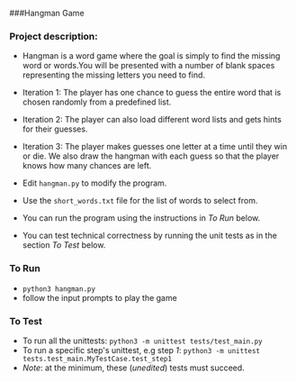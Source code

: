 ###Hangman Game

### Project description: 
* Hangman is a word game where the goal is simply to find the missing word or words.You will be presented with a number of blank spaces representing the missing letters you need to find.
* Iteration 1: The player has one chance to guess the entire word that is chosen randomly from a predefined list.
* Iteration 2: The player can also load different word lists and gets hints for their guesses.
* Iteration 3: The player makes guesses one letter at a time until they win or die. We also draw the hangman with each guess so that the player knows how many chances are left.

* Edit `hangman.py` to modify the program.
* Use the `short_words.txt` file for the list of words to select from.
* You can run the program using the instructions in *To Run* below.
* You can test technical correctness by running the unit tests as in the section *To Test* below.

### To Run

* `python3 hangman.py`
* follow the input prompts to play the game

### To Test

* To run all the unittests: `python3 -m unittest tests/test_main.py`
* To run a specific step's unittest, e.g step *1*: `python3 -m unittest tests.test_main.MyTestCase.test_step1`
* _Note_: at the minimum, these (*unedited*) tests must succeed.

